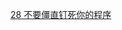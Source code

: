 [28 不要僵直钉死你的程序](./97ThingsEveryProgrammerShouldKnow/28-DontNailYourProgramIntoTehUprightPosition.md)  